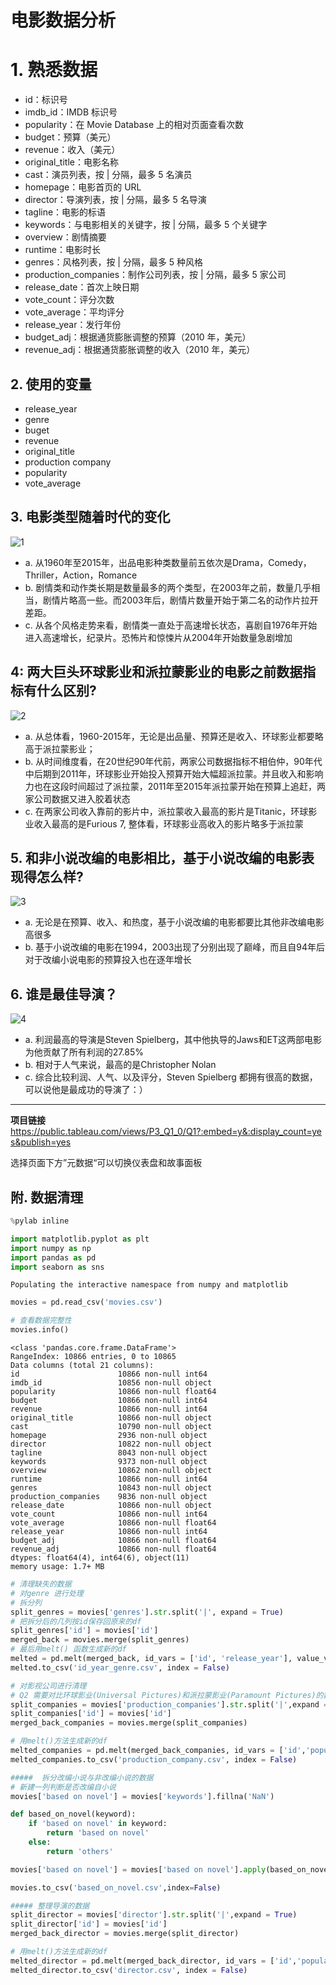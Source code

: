 
  # 电影数据分析
  
  # 1. 熟悉数据
  * id：标识号
  * imdb_id：IMDB 标识号
  * popularity：在 Movie Database 上的相对页面查看次数
  * budget：预算（美元）
  * revenue：收入（美元）
  * original_title：电影名称
  * cast：演员列表，按 | 分隔，最多 5 名演员
  * homepage：电影首页的 URL
  * director：导演列表，按 | 分隔，最多 5 名导演
  * tagline：电影的标语
  * keywords：与电影相关的关键字，按 | 分隔，最多 5 个关键字
  * overview：剧情摘要
  * runtime：电影时长
  * genres：风格列表，按 | 分隔，最多 5 种风格
  * production_companies：制作公司列表，按 | 分隔，最多 5 家公司
  * release_date：首次上映日期
  * vote_count：评分次数
  * vote_average：平均评分
  * release_year：发行年份
  * budget_adj：根据通货膨胀调整的预算（2010 年，美元）
  * revenue_adj：根据通货膨胀调整的收入（2010 年，美元）

## 2. 使用的变量
* release_year
* genre
* buget
* revenue
* original_title
* production company
* popularity
* vote_average

## 3. 电影类型随着时代的变化
![1](https://github.com/yijigao/Tableau_movies/blob/master/img/1.png)
* a. 从1960年至2015年，出品电影种类数量前五依次是Drama，Comedy，Thriller，Action，Romance
* b. 剧情类和动作类长期是数量最多的两个类型，在2003年之前，数量几乎相当，剧情片略高一些。而2003年后，剧情片数量开始于第二名的动作片拉开差距。
* c. 从各个风格走势来看，剧情类一直处于高速增长状态，喜剧自1976年开始进入高速增长，纪录片。恐怖片和惊悚片从2004年开始数量急剧增加

## 4: 两大巨头环球影业和派拉蒙影业的电影之前数据指标有什么区别?
![2](https://github.com/yijigao/Tableau_movies/blob/master/img/2.png)
* a. 从总体看，1960-2015年，无论是出品量、预算还是收入、环球影业都要略高于派拉蒙影业；
* b. 从时间维度看，在20世纪90年代前，两家公司数据指标不相伯仲，90年代中后期到2011年，环球影业开始投入预算开始大幅超派拉蒙。并且收入和影响力也在这段时间超过了派拉蒙，2011年至2015年派拉蒙开始在预算上追赶，两家公司数据又进入胶着状态
* c. 在两家公司收入靠前的影片中，派拉蒙收入最高的影片是Titanic，环球影业收入最高的是Furious 7, 整体看，环球影业高收入的影片略多于派拉蒙

## 5. 和非小说改编的电影相比，基于小说改编的电影表现得怎么样?
![3](https://github.com/yijigao/Tableau_movies/blob/master/img/3.png)
* a. 无论是在预算、收入、和热度，基于小说改编的电影都要比其他非改编电影高很多
* b. 基于小说改编的电影在1994，2003出现了分别出现了巅峰，而且自94年后对于改编小说电影的预算投入也在逐年增长


## 6. 谁是最佳导演？
![4](https://github.com/yijigao/Tableau_movies/blob/master/img/4.png)
* a. 利润最高的导演是Steven Spielberg，其中他执导的Jaws和ET这两部电影为他贡献了所有利润的27.85%
* b. 相对于人气来说，最高的是Christopher Nolan
* c. 综合比较利润、人气、以及评分，Steven Spielberg 都拥有很高的数据，可以说他是最成功的导演了：）

---
**项目链接**
https://public.tableau.com/views/P3_Q1_0/Q1?:embed=y&:display_count=yes&publish=yes

选择页面下方”元数据“可以切换仪表盘和故事面板

## 附. 数据清理


```python
%pylab inline

import matplotlib.pyplot as plt
import numpy as np
import pandas as pd
import seaborn as sns
```

    Populating the interactive namespace from numpy and matplotlib
    


```python
movies = pd.read_csv('movies.csv')
```


```python
# 查看数据完整性
movies.info()
```

    <class 'pandas.core.frame.DataFrame'>
    RangeIndex: 10866 entries, 0 to 10865
    Data columns (total 21 columns):
    id                      10866 non-null int64
    imdb_id                 10856 non-null object
    popularity              10866 non-null float64
    budget                  10866 non-null int64
    revenue                 10866 non-null int64
    original_title          10866 non-null object
    cast                    10790 non-null object
    homepage                2936 non-null object
    director                10822 non-null object
    tagline                 8043 non-null object
    keywords                9373 non-null object
    overview                10862 non-null object
    runtime                 10866 non-null int64
    genres                  10843 non-null object
    production_companies    9836 non-null object
    release_date            10866 non-null object
    vote_count              10866 non-null int64
    vote_average            10866 non-null float64
    release_year            10866 non-null int64
    budget_adj              10866 non-null float64
    revenue_adj             10866 non-null float64
    dtypes: float64(4), int64(6), object(11)
    memory usage: 1.7+ MB
    


```python
# 清理缺失的数据
# 对genre 进行处理
# 拆分列
split_genres = movies['genres'].str.split('|', expand = True)
# 把拆分后的几列按id保存回原来的df
split_genres['id'] = movies['id']
merged_back = movies.merge(split_genres)
# 最后用melt() 函数生成新的df
melted = pd.melt(merged_back, id_vars = ['id', 'release_year'], value_vars=[0, 1, 2, 3, 4], value_name = 'genre').drop('variable', axis = 1).dropna()
melted.to_csv('id_year_genre.csv', index = False)
```


```python
# 对影视公司进行清理
# Q2 需要对比环球影业(Universal Pictures)和派拉蒙影业(Paramount Pictures)的数据，而数据中很多电影是多家电影公司联合出品的，需要切割
split_companies = movies['production_companies'].str.split('|',expand = True)
split_companies['id'] = movies['id']
merged_back_companies = movies.merge(split_companies)

# 用melt()方法生成新的df
melted_companies = pd.melt(merged_back_companies, id_vars = ['id','popularity','budget','revenue','original_title','release_year','vote_count','vote_average'],value_vars = [0, 1, 2, 3, 4], value_name = 'production company').drop('variable', axis = 1).dropna()
melted_companies.to_csv('production_company.csv', index = False)
```


```python
#####  拆分改编小说与非改编小说的数据
# 新建一列判断是否改编自小说
movies['based on novel'] = movies['keywords'].fillna('NaN')

def based_on_novel(keyword):
    if 'based on novel' in keyword:
        return 'based on novel'
    else:
        return 'others'

movies['based on novel'] = movies['based on novel'].apply(based_on_novel)
```


```python
movies.to_csv('based_on_novel.csv',index=False)
```


```python
##### 整理导演的数据
split_director = movies['director'].str.split('|',expand = True)
split_director['id'] = movies['id']
merged_back_director = movies.merge(split_director)

# 用melt()方法生成新的df
melted_director = pd.melt(merged_back_director, id_vars = ['id','popularity','budget_adj','original_title', 'revenue_adj','release_year','vote_count','vote_average'],value_vars = [0, 1, 2, 3, 4], value_name = 'director').drop('variable', axis = 1).dropna()
melted_director.to_csv('director.csv', index = False)
```
